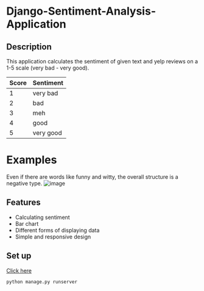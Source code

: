 # Django-Sentiment-Analysis-Application

## Description
This application calculates the sentiment of given text and yelp reviews on a 1-5 scale (very bad - very good).

|Score|Sentiment|
|-|-|
|1| very bad |  
| 2 | bad|
| 3 | meh| 
| 4 | good|
| 5 | very good|


# Examples
Even if there are words like funny and witty, the overall structure is a negative type.
![image](https://user-images.githubusercontent.com/85257187/191634136-ac047c38-c06a-478d-8ff2-b1a27d8f1472.png)


## Features
- Calculating sentiment
- Bar chart
- Different forms of displaying data
- Simple and responsive design

## Set up

[Click here](https://www.codespeedy.com/clone-and-run-a-django-project-from-github/) 

```
python manage.py runserver
```
